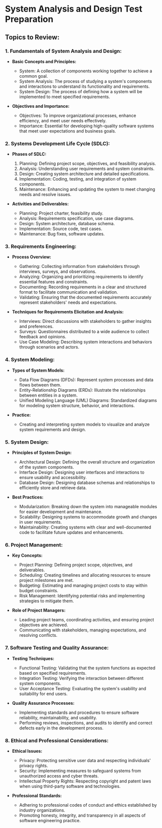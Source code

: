 # System Analysis and Design Test Preparation

## Topics to Review:

### 1. Fundamentals of System Analysis and Design:

- **Basic Concepts and Principles:**

  - System: A collection of components working together to achieve a common goal.
  - System Analysis: The process of studying a system's components and interactions to understand its functionality and requirements.
  - System Design: The process of defining how a system will be implemented to meet specified requirements.

- **Objectives and Importance:**
  - Objectives: To improve organizational processes, enhance efficiency, and meet user needs effectively.
  - Importance: Essential for developing high-quality software systems that meet user expectations and business goals.

### 2. Systems Development Life Cycle (SDLC):

- **Phases of SDLC:**

  1. Planning: Defining project scope, objectives, and feasibility analysis.
  2. Analysis: Understanding user requirements and system constraints.
  3. Design: Creating system architecture and detailed specifications.
  4. Implementation: Coding, testing, and integration of system components.
  5. Maintenance: Enhancing and updating the system to meet changing needs and resolve issues.

- **Activities and Deliverables:**
  - Planning: Project charter, feasibility study.
  - Analysis: Requirements specification, use case diagrams.
  - Design: System architecture, database schema.
  - Implementation: Source code, test cases.
  - Maintenance: Bug fixes, software updates.

### 3. Requirements Engineering:

- **Process Overview:**

  - Gathering: Collecting information from stakeholders through interviews, surveys, and observations.
  - Analyzing: Organizing and prioritizing requirements to identify essential features and constraints.
  - Documenting: Recording requirements in a clear and structured format to facilitate communication and validation.
  - Validating: Ensuring that the documented requirements accurately represent stakeholders' needs and expectations.

- **Techniques for Requirements Elicitation and Analysis:**
  - Interviews: Direct discussions with stakeholders to gather insights and preferences.
  - Surveys: Questionnaires distributed to a wide audience to collect feedback and opinions.
  - Use Case Modeling: Describing system interactions and behaviors through scenarios and actors.

### 4. System Modeling:

- **Types of System Models:**

  - Data Flow Diagrams (DFDs): Represent system processes and data flows between them.
  - Entity-Relationship Diagrams (ERDs): Illustrate the relationships between entities in a system.
  - Unified Modeling Language (UML) Diagrams: Standardized diagrams for modeling system structure, behavior, and interactions.

- **Practice:**
  - Creating and interpreting system models to visualize and analyze system requirements and design.

### 5. System Design:

- **Principles of System Design:**

  - Architectural Design: Defining the overall structure and organization of the system components.
  - Interface Design: Designing user interfaces and interactions to ensure usability and accessibility.
  - Database Design: Designing database schemas and relationships to efficiently store and retrieve data.

- **Best Practices:**
  - Modularization: Breaking down the system into manageable modules for easier development and maintenance.
  - Scalability: Designing systems to accommodate growth and changes in user requirements.
  - Maintainability: Creating systems with clear and well-documented code to facilitate future updates and enhancements.

### 6. Project Management:

- **Key Concepts:**

  - Project Planning: Defining project scope, objectives, and deliverables.
  - Scheduling: Creating timelines and allocating resources to ensure project milestones are met.
  - Budgeting: Estimating and managing project costs to stay within budget constraints.
  - Risk Management: Identifying potential risks and implementing strategies to mitigate them.

- **Role of Project Managers:**
  - Leading project teams, coordinating activities, and ensuring project objectives are achieved.
  - Communicating with stakeholders, managing expectations, and resolving conflicts.

### 7. Software Testing and Quality Assurance:

- **Testing Techniques:**

  - Functional Testing: Validating that the system functions as expected based on specified requirements.
  - Integration Testing: Verifying the interaction between different system components.
  - User Acceptance Testing: Evaluating the system's usability and suitability for end users.

- **Quality Assurance Processes:**
  - Implementing standards and procedures to ensure software reliability, maintainability, and usability.
  - Performing reviews, inspections, and audits to identify and correct defects early in the development process.

### 8. Ethical and Professional Considerations:

- **Ethical Issues:**

  - Privacy: Protecting sensitive user data and respecting individuals' privacy rights.
  - Security: Implementing measures to safeguard systems from unauthorized access and cyber threats.
  - Intellectual Property Rights: Respecting copyright and patent laws when using third-party software and technologies.

- **Professional Standards:**
  - Adhering to professional codes of conduct and ethics established by industry organizations.
  - Promoting honesty, integrity, and transparency in all aspects of software engineering practice.

